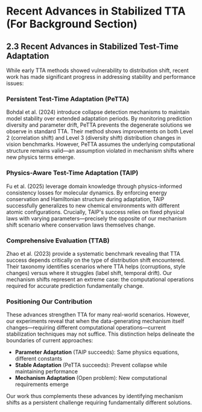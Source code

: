 # Recent Advances in Stabilized TTA (For Background Section)

## 2.3 Recent Advances in Stabilized Test-Time Adaptation

While early TTA methods showed vulnerability to distribution shift, recent work has made significant progress in addressing stability and performance issues:

### Persistent Test-Time Adaptation (PeTTA)
Bohdal et al. (2024) introduce collapse detection mechanisms to maintain model stability over extended adaptation periods. By monitoring prediction diversity and parameter drift, PeTTA prevents the degenerate solutions we observe in standard TTA. Their method shows improvements on both Level 2 (correlation shift) and Level 3 (diversity shift) distribution changes in vision benchmarks. However, PeTTA assumes the underlying computational structure remains valid—an assumption violated in mechanism shifts where new physics terms emerge.

### Physics-Aware Test-Time Adaptation (TAIP)
Fu et al. (2025) leverage domain knowledge through physics-informed consistency losses for molecular dynamics. By enforcing energy conservation and Hamiltonian structure during adaptation, TAIP successfully generalizes to new chemical environments with different atomic configurations. Crucially, TAIP's success relies on fixed physical laws with varying parameters—precisely the opposite of our mechanism shift scenario where conservation laws themselves change.

### Comprehensive Evaluation (TTAB)
Zhao et al. (2023) provide a systematic benchmark revealing that TTA success depends critically on the type of distribution shift encountered. Their taxonomy identifies scenarios where TTA helps (corruptions, style changes) versus where it struggles (label shift, temporal drift). Our mechanism shifts represent an extreme case: the computational operations required for accurate prediction fundamentally change.

### Positioning Our Contribution
These advances strengthen TTA for many real-world scenarios. However, our experiments reveal that when the data-generating mechanism itself changes—requiring different computational operations—current stabilization techniques may not suffice. This distinction helps delineate the boundaries of current approaches:

- **Parameter Adaptation** (TAIP succeeds): Same physics equations, different constants
- **Stable Adaptation** (PeTTA succeeds): Prevent collapse while maintaining performance
- **Mechanism Adaptation** (Open problem): New computational requirements emerge

Our work thus complements these advances by identifying mechanism shifts as a persistent challenge requiring fundamentally different solutions.
